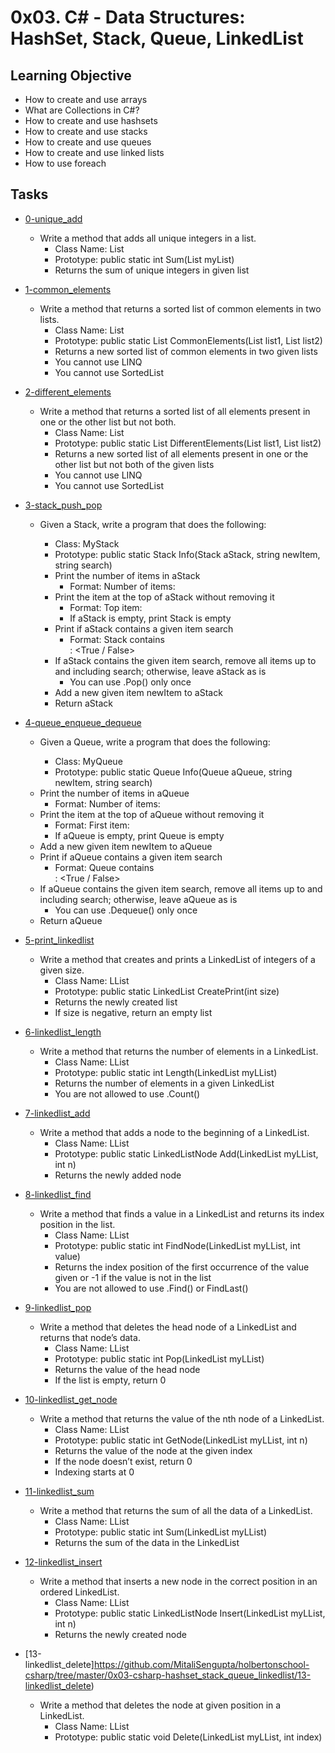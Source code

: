 # 0x03. C# - Data Structures: HashSet, Stack, Queue, LinkedList

## Learning Objective

-   How to create and use arrays
-   What are Collections in C#?
-   How to create and use hashsets
-   How to create and use stacks
-   How to create and use queues
-   How to create and use linked lists
-   How to use foreach

## Tasks

-   [0-unique_add](https://github.com/MitaliSengupta/holbertonschool-csharp/tree/master/0x03-csharp-hashset_stack_queue_linkedlist/0-unique_add)
    -   Write a method that adds all unique integers in a list.
        -   Class Name: List
        -   Prototype: public static int Sum(List<int> myList)
        -   Returns the sum of unique integers in given list

-   [1-common_elements](https://github.com/MitaliSengupta/holbertonschool-csharp/tree/master/0x03-csharp-hashset_stack_queue_linkedlist/1-common_elements)
    -   Write a method that returns a sorted list of common elements in two lists.
        -   Class Name: List
        -   Prototype: public static List<int> CommonElements(List<int> list1, List<int> list2)
        -   Returns a new sorted list of common elements in two given lists
        -   You cannot use LINQ
        -   You cannot use SortedList
    
-   [2-different_elements](https://github.com/MitaliSengupta/holbertonschool-csharp/tree/master/0x03-csharp-hashset_stack_queue_linkedlist/2-different_elements)
    -   Write a method that returns a sorted list of all elements present in one or the other list but not both.
        -   Class Name: List
        -   Prototype: public static List<int> DifferentElements(List<int> list1, List<int> list2)
        -   Returns a new sorted list of all elements present in one or the other list but not both of the given lists
        -   You cannot use LINQ
        -   You cannot use SortedList

-   [3-stack_push_pop](https://github.com/MitaliSengupta/holbertonschool-csharp/tree/master/0x03-csharp-hashset_stack_queue_linkedlist/3-stack_push_pop)
    -   Given a Stack<string>, write a program that does the following:
        -   Class: MyStack
        -   Prototype: public static Stack<string> Info(Stack<string> aStack, string newItem, string search)
        -   Print the number of items in aStack
            -   Format: Number of items: <number>
        -   Print the item at the top of aStack without removing it
            -   Format: Top item: <item>
            -   If aStack is empty, print Stack is empty
        -   Print if aStack contains a given item search
            -   Format: Stack contains <search>: <True / False>
        -   If aStack contains the given item search, remove all items up to and including search; otherwise, leave aStack as is
            -   You can use .Pop() only once
        -   Add a new given item newItem to aStack
        -   Return aStack

-   [4-queue_enqueue_dequeue](https://github.com/MitaliSengupta/holbertonschool-csharp/tree/master/0x03-csharp-hashset_stack_queue_linkedlist/4-queue_enqueue_dequeue)
    -   Given a Queue<string>, write a program that does the following:
        -   Class: MyQueue
        -   Prototype: public static Queue<string> Info(Queue<string> aQueue, string newItem, string search)
    -   Print the number of items in aQueue
        -   Format: Number of items: <number>
    -   Print the item at the top of aQueue without removing it
        -   Format: First item: <item>
        -   If aQueue is empty, print Queue is empty
    -   Add a new given item newItem to aQueue
    -   Print if aQueue contains a given item search
        -   Format: Queue contains <search>: <True / False>
    -   If aQueue contains the given item search, remove all items up to and including search; otherwise, leave aQueue as is
        -   You can use .Dequeue() only once
    -   Return aQueue

-   [5-print_linkedlist](https://github.com/MitaliSengupta/holbertonschool-csharp/tree/master/0x03-csharp-hashset_stack_queue_linkedlist/5-print_linkedlist)
    -   Write a method that creates and prints a LinkedList of integers of a given size.
        -   Class Name: LList
        -   Prototype: public static LinkedList<int> CreatePrint(int size)
        -   Returns the newly created list
        -   If size is negative, return an empty list

-   [6-linkedlist_length](https://github.com/MitaliSengupta/holbertonschool-csharp/tree/master/0x03-csharp-hashset_stack_queue_linkedlist/6-linkedlist_length)
    -   Write a method that returns the number of elements in a LinkedList.
        -   Class Name: LList
        -   Prototype: public static int Length(LinkedList<int> myLList)
        -   Returns the number of elements in a given LinkedList
        -   You are not allowed to use .Count()

-   [7-linkedlist_add](https://github.com/MitaliSengupta/holbertonschool-csharp/tree/master/0x03-csharp-hashset_stack_queue_linkedlist/7-linkedlist_add)
    -   Write a method that adds a node to the beginning of a LinkedList.
        -   Class Name: LList
        -   Prototype: public static LinkedListNode<int> Add(LinkedList<int> myLList, int n)
        -   Returns the newly added node

-   [8-linkedlist_find](https://github.com/MitaliSengupta/holbertonschool-csharp/tree/master/0x03-csharp-hashset_stack_queue_linkedlist/8-linkedlist_find)
    -   Write a method that finds a value in a LinkedList and returns its index position in the list.
        -   Class Name: LList
        -   Prototype: public static int FindNode(LinkedList<int> myLList, int value)
        -   Returns the index position of the first occurrence of the value given or -1 if the value is not in the list
        -   You are not allowed to use .Find() or FindLast()

-   [9-linkedlist_pop](https://github.com/MitaliSengupta/holbertonschool-csharp/tree/master/0x03-csharp-hashset_stack_queue_linkedlist/9-linkedlist_pop)
    -   Write a method that deletes the head node of a LinkedList and returns that node’s data.
        -   Class Name: LList
        -   Prototype: public static int Pop(LinkedList<int> myLList)
        -   Returns the value of the head node
        -   If the list is empty, return 0

-   [10-linkedlist_get_node](https://github.com/MitaliSengupta/holbertonschool-csharp/tree/master/0x03-csharp-hashset_stack_queue_linkedlist/10-linkedlist_get_node)
    -   Write a method that returns the value of the nth node of a LinkedList.
        -   Class Name: LList
        -   Prototype: public static int GetNode(LinkedList<int> myLList, int n)
        -   Returns the value of the node at the given index
        -   If the node doesn’t exist, return 0
        -   Indexing starts at 0

-   [11-linkedlist_sum](https://github.com/MitaliSengupta/holbertonschool-csharp/tree/master/0x03-csharp-hashset_stack_queue_linkedlist/11-linkedlist_sum)
    -   Write a method that returns the sum of all the data of a LinkedList.
        -   Class Name: LList
        -   Prototype: public static int Sum(LinkedList<int> myLList)
        -   Returns the sum of the data in the LinkedList

-   [12-linkedlist_insert](https://github.com/MitaliSengupta/holbertonschool-csharp/tree/master/0x03-csharp-hashset_stack_queue_linkedlist/12-linkedlist_insert)
    -   Write a method that inserts a new node in the correct position in an ordered LinkedList.
        -   Class Name: LList
        -   Prototype: public static LinkedListNode<int> Insert(LinkedList<int> myLList, int n)
        -   Returns the newly created node

-   [13-linkedlist_delete]https://github.com/MitaliSengupta/holbertonschool-csharp/tree/master/0x03-csharp-hashset_stack_queue_linkedlist/13-linkedlist_delete)
    -   Write a method that deletes the node at given position in a LinkedList.
        -   Class Name: LList
        -   Prototype: public static void Delete(LinkedList<int> myLList, int index)